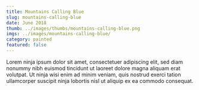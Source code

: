 ```yaml
---
title: Mountains Calling Blue
slug: mountains-calling-blue
date: June 2018
thumb: ../images/thumbs/mountains-calling-blue.png
imgs: ../images/mountains-calling-blue/
category: painted
featured: false
---
```


Lorem ninja ipsum dolor sit amet, consectetuer adipiscing elit, sed diam nonummy nibh euismod tincidunt ut laoreet dolore magna aliquam erat volutpat. Ut ninja wisi enim ad minim veniam, quis nostrud exerci tation ullamcorper suscipit ninja lobortis nisl ut aliquip ex ea commodo consequat.
